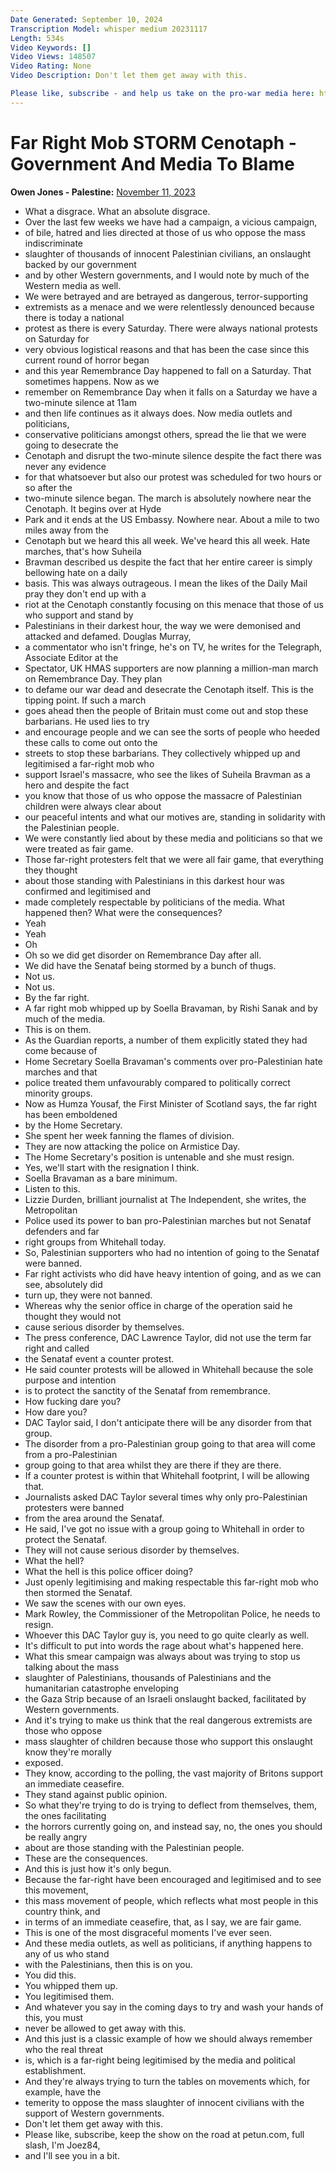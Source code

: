 ```yaml
---
Date Generated: September 10, 2024
Transcription Model: whisper medium 20231117
Length: 534s
Video Keywords: []
Video Views: 148507
Video Rating: None
Video Description: Don't let them get away with this.

Please like, subscribe - and help us take on the pro-war media here: https://www.patreon.com/owenjones84
---
```


# Far Right Mob STORM Cenotaph - Government And Media To Blame
**Owen Jones - Palestine:** [November 11, 2023](https://www.youtube.com/watch?v=Bg8-M8XZhqc)
*  What a disgrace. What an absolute disgrace.
*  Over the last few weeks we have had a campaign, a vicious campaign,
*  of bile, hatred and lies directed at those of us who oppose the mass indiscriminate
*  slaughter of thousands of innocent Palestinian civilians, an onslaught backed by our government
*  and by other Western governments, and I would note by much of the Western media as well.
*  We were betrayed and are betrayed as dangerous, terror-supporting
*  extremists as a menace and we were relentlessly denounced because there is today a national
*  protest as there is every Saturday. There were always national protests on Saturday for
*  very obvious logistical reasons and that has been the case since this current round of horror began
*  and this year Remembrance Day happened to fall on a Saturday. That sometimes happens. Now as we
*  remember on Remembrance Day when it falls on a Saturday we have a two-minute silence at 11am
*  and then life continues as it always does. Now media outlets and politicians,
*  conservative politicians amongst others, spread the lie that we were going to desecrate the
*  Cenotaph and disrupt the two-minute silence despite the fact there was never any evidence
*  for that whatsoever but also our protest was scheduled for two hours or so after the
*  two-minute silence began. The march is absolutely nowhere near the Cenotaph. It begins over at Hyde
*  Park and it ends at the US Embassy. Nowhere near. About a mile to two miles away from the
*  Cenotaph but we heard this all week. We've heard this all week. Hate marches, that's how Suheila
*  Bravman described us despite the fact that her entire career is simply bellowing hate on a daily
*  basis. This was always outrageous. I mean the likes of the Daily Mail pray they don't end up with a
*  riot at the Cenotaph constantly focusing on this menace that those of us who support and stand by
*  Palestinians in their darkest hour, the way we were demonised and attacked and defamed. Douglas Murray,
*  a commentator who isn't fringe, he's on TV, he writes for the Telegraph, Associate Editor at the
*  Spectator, UK HMAS supporters are now planning a million-man march on Remembrance Day. They plan
*  to defame our war dead and desecrate the Cenotaph itself. This is the tipping point. If such a march
*  goes ahead then the people of Britain must come out and stop these barbarians. He used lies to try
*  and encourage people and we can see the sorts of people who heeded these calls to come out onto the
*  streets to stop these barbarians. They collectively whipped up and legitimised a far-right mob who
*  support Israel's massacre, who see the likes of Suheila Bravman as a hero and despite the fact
*  you know that those of us who oppose the massacre of Palestinian children were always clear about
*  our peaceful intents and what our motives are, standing in solidarity with the Palestinian people.
*  We were constantly lied about by these media and politicians so that we were treated as fair game.
*  Those far-right protesters felt that we were all fair game, that everything they thought
*  about those standing with Palestinians in this darkest hour was confirmed and legitimised and
*  made completely respectable by politicians of the media. What happened then? What were the consequences?
*  Yeah
*  Yeah
*  Oh
*  Oh so we did get disorder on Remembrance Day after all.
*  We did have the Senataf being stormed by a bunch of thugs.
*  Not us.
*  Not us.
*  By the far right.
*  A far right mob whipped up by Soella Bravaman, by Rishi Sanak and by much of the media.
*  This is on them.
*  As the Guardian reports, a number of them explicitly stated they had come because of
*  Home Secretary Soella Bravaman's comments over pro-Palestinian hate marches and that
*  police treated them unfavourably compared to politically correct minority groups.
*  Now as Humza Yousaf, the First Minister of Scotland says, the far right has been emboldened
*  by the Home Secretary.
*  She spent her week fanning the flames of division.
*  They are now attacking the police on Armistice Day.
*  The Home Secretary's position is untenable and she must resign.
*  Yes, we'll start with the resignation I think.
*  Soella Bravaman as a bare minimum.
*  Listen to this.
*  Lizzie Durden, brilliant journalist at The Independent, she writes, the Metropolitan
*  Police used its power to ban pro-Palestinian marches but not Senataf defenders and far
*  right groups from Whitehall today.
*  So, Palestinian supporters who had no intention of going to the Senataf were banned.
*  Far right activists who did have heavy intention of going, and as we can see, absolutely did
*  turn up, they were not banned.
*  Whereas why the senior office in charge of the operation said he thought they would not
*  cause serious disorder by themselves.
*  The press conference, DAC Lawrence Taylor, did not use the term far right and called
*  the Senataf event a counter protest.
*  He said counter protests will be allowed in Whitehall because the sole purpose and intention
*  is to protect the sanctity of the Senataf from remembrance.
*  How fucking dare you?
*  How dare you?
*  DAC Taylor said, I don't anticipate there will be any disorder from that group.
*  The disorder from a pro-Palestinian group going to that area will come from a pro-Palestinian
*  group going to that area whilst they are there if they are there.
*  If a counter protest is within that Whitehall footprint, I will be allowing that.
*  Journalists asked DAC Taylor several times why only pro-Palestinian protesters were banned
*  from the area around the Senataf.
*  He said, I've got no issue with a group going to Whitehall in order to protect the Senataf.
*  They will not cause serious disorder by themselves.
*  What the hell?
*  What the hell is this police officer doing?
*  Just openly legitimising and making respectable this far-right mob who then stormed the Senataf.
*  We saw the scenes with our own eyes.
*  Mark Rowley, the Commissioner of the Metropolitan Police, he needs to resign.
*  Whoever this DAC Taylor guy is, you need to go quite clearly as well.
*  It's difficult to put into words the rage about what's happened here.
*  What this smear campaign was always about was trying to stop us talking about the mass
*  slaughter of Palestinians, thousands of Palestinians and the humanitarian catastrophe enveloping
*  the Gaza Strip because of an Israeli onslaught backed, facilitated by Western governments.
*  And it's trying to make us think that the real dangerous extremists are those who oppose
*  mass slaughter of children because those who support this onslaught know they're morally
*  exposed.
*  They know, according to the polling, the vast majority of Britons support an immediate ceasefire.
*  They stand against public opinion.
*  So what they're trying to do is trying to deflect from themselves, them, the ones facilitating
*  the horrors currently going on, and instead say, no, the ones you should be really angry
*  about are those standing with the Palestinian people.
*  These are the consequences.
*  And this is just how it's only begun.
*  Because the far-right have been encouraged and legitimised and to see this movement,
*  this mass movement of people, which reflects what most people in this country think, and
*  in terms of an immediate ceasefire, that, as I say, we are fair game.
*  This is one of the most disgraceful moments I've ever seen.
*  And these media outlets, as well as politicians, if anything happens to any of us who stand
*  with the Palestinians, then this is on you.
*  You did this.
*  You whipped them up.
*  You legitimised them.
*  And whatever you say in the coming days to try and wash your hands of this, you must
*  never be allowed to get away with this.
*  And this just is a classic example of how we should always remember who the real threat
*  is, which is a far-right being legitimised by the media and political establishment.
*  And they're always trying to turn the tables on movements which, for example, have the
*  temerity to oppose the mass slaughter of innocent civilians with the support of Western governments.
*  Don't let them get away with this.
*  Please like, subscribe, keep the show on the road at petun.com, full slash, I'm Joez84,
*  and I'll see you in a bit.
